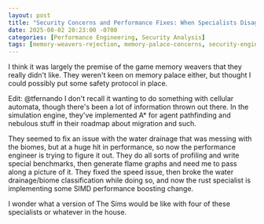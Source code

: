 ```yaml
---
layout: post
title: "Security Concerns and Performance Fixes: When Specialists Disagree"
date: 2025-08-02 20:23:00 -0700
categories: [Performance Engineering, Security Analysis]
tags: [memory-weavers-rejection, memory-palace-concerns, security-engineer, performance-optimization, water-drainage-biomes, simd-improvements, flame-graphs, rust-specialist]
---
```


I think it was largely the premise of the game memory weavers that they really didn't like. They weren't keen on memory palace either, but thought I could possibly put some safety protocol in place.

Edit: @tfernando I don't recall it wanting to do something with cellular automata, though there's been a lot of information thrown out there. In the simulation engine, they've implemented A* for agent pathfinding and nebulous stuff in their roadmap about migration and such.

They seemed to fix an issue with the water drainage that was messing with the biomes, but at a huge hit in performance, so now the performance engineer is trying to figure it out. They do all sorts of profiling and write special benchmarks, then generate flame graphs and need me to pass along a picture of it. They fixed the speed issue, then broke the water drainage/biome classification while doing so, and now the rust specialist is implementing some SIMD performance boosting change.

I wonder what a version of The Sims would be like with four of these specialists or whatever in the house.